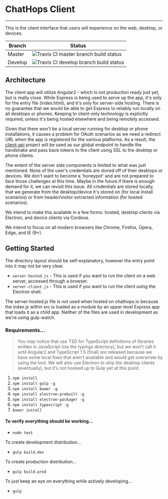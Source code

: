 # ChatHops Client
---

This is the client interface that users will experience on the web, desktop, or devices.

| Branch | Status |
| ------ | ------ |
| Master | ![Travis CI master branch build status](https://travis-ci.org/chathops/chathops-client.svg?branch=master) |
| Develop | ![Travis CI develop branch build status](https://travis-ci.org/chathops/chathops-client.svg?branch=develop) |


## Architecture

The client app will utilize Angular2 - which is not production ready just yet, but is really close. While Express is 
being used to serve up the app, it's only for the entry file (index.html), and it's only for server-side hosting. There 
is no guarantee that we would be able to get Express to reliably run locally on all desktops or phones. Keeping to 
client-only technology is explicitly required, unless it's being hosted elsewhere and being remotely accessed.

Given that there won't be a local server running for desktop or phone installations, it causes a problem for OAuth 
scenarios as we need a redirect URL when the app is registered for the various platforms. As a result, the 
[client-api](https://github.com/chathops/chathops-api) project will be used as our global endpoint to handle the 
handshake and pass back tokens to the client using SSL to the desktop or phone clients.

The extent of the server side components is limited to what was just mentioned. None of the user's credentials are 
stored off of their desktops or devices. We don't want to become a 'honeypot' and are not prepared to face those 
challenges at this time. Maybe in the future if there is enough demand for it, we can revisit this issue. All 
credentials are stored locally, that we generate from the desktop/device it's stored on (for local install scenarios) 
or from header/visitor extracted information (for hosted scenarios).

We intend to make this available in a few forms: hosted, desktop clients via Electron, and device clients via Cordova.

We intend to focus on all modern browsers like Chrome, Firefox, Opera, Edge, and IE (9+).

## Getting Started

The directory layout should be self-explanatory, however the entry point into it may not be very clear.

- `server-hosted.js` - This is used if you want to run the client on a web server, accessed through a browser.
- `server-client.js` - This is used if you want to run the client using the Electron shell.

The server-hosted.js file is not used when hosted on chathops.io because the index.js within src is loaded as a module 
by an upper level Express app that loads it as a child app. Neither of the files are used in development as we're using 
gulp-watch.

### Requirements...

> You may notice that use TSD for TypeScript definitions of libraries written in JavaScript (via the typings directory), but we won't call it until Angular2 and TypeScript 1.5 (final) are released because we have some local fixes that aren't available and would get overwrote by using the tool. We will also use Electron to ship the desktop clients (eventually), but it's not hooked up to Gulp yet at this point.

1. `npm install`
2. `npm install gulp -g`
3. `npm install bower -g`
4. `npm install electron-prebuilt -g`
5. `npm install electron-packager -g`
6. `npm install typescript -g`
7. `bower install`

#### To verify everything should be working...

- `node test`

To create development distribution...

- `gulp build.dev`

To create production distribution...

- `gulp build.prod`

To just keep an eye on everything while actively developing...

- `gulp`